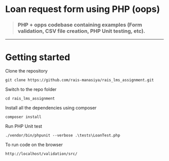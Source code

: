 
# Loan request form using PHP (oops)

> ### PHP + opps codebase containing examples (Form validation, CSV file creation, PHP Unit testing, etc).

----------

# Getting started


Clone the repository

    git clone https://github.com/rais-manasiya/rais_lms_assignment.git

Switch to the repo folder

    cd rais_lms_assignment

Install all the dependencies using composer

    composer install

Run PHP Unit test

    ./vendor/bin/phpunit --verbose .\tests\LoanTest.php

To run code on the browser

    http://localhost/validation/src/